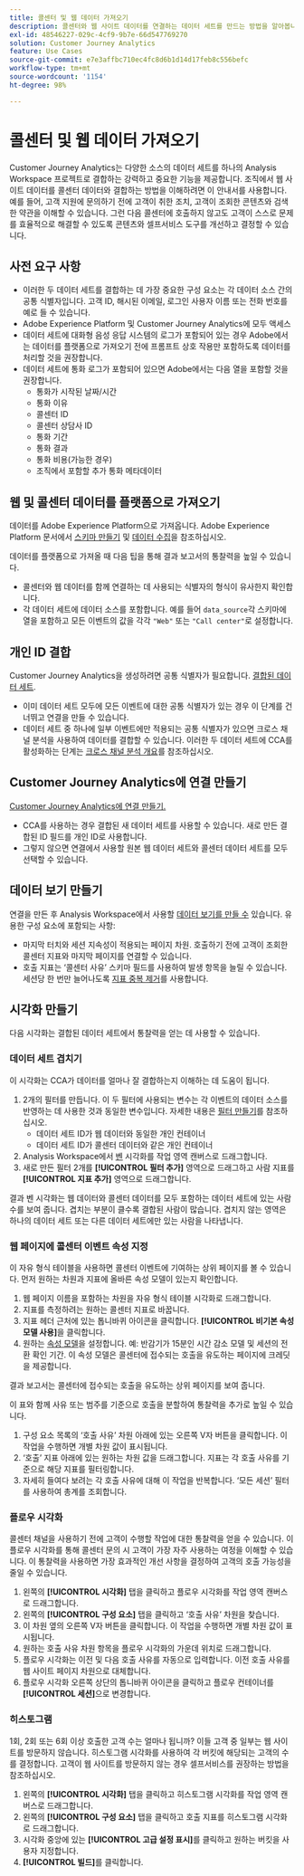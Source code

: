 ```yaml
---
title: 콜센터 및 웹 데이터 가져오기
description: 콜센터와 웹 사이트 데이터를 연결하는 데이터 세트를 만드는 방법을 알아봅니다.
exl-id: 48546227-029c-4cf9-9b7e-66d547769270
solution: Customer Journey Analytics
feature: Use Cases
source-git-commit: e7e3affbc710ec4fc8d6b1d14d17feb8c556befc
workflow-type: tm+mt
source-wordcount: '1154'
ht-degree: 98%

---
```


# 콜센터 및 웹 데이터 가져오기

Customer Journey Analytics는 다양한 소스의 데이터 세트를 하나의 Analysis Workspace 프로젝트로 결합하는 강력하고 중요한 기능을 제공합니다. 조직에서 웹 사이트 데이터를 콜센터 데이터와 결합하는 방법을 이해하려면 이 안내서를 사용합니다. 예를 들어, 고객 지원에 문의하기 전에 고객이 취한 조치, 고객이 조회한 콘텐츠와 검색한 약관을 이해할 수 있습니다. 그런 다음 콜센터에 호출하지 않고도 고객이 스스로 문제를 효율적으로 해결할 수 있도록 콘텐츠와 셀프서비스 도구를 개선하고 결정할 수 있습니다.

## 사전 요구 사항

* 이러한 두 데이터 세트를 결합하는 데 가장 중요한 구성 요소는 각 데이터 소스 간의 공통 식별자입니다. 고객 ID, 해시된 이메일, 로그인 사용자 이름 또는 전화 번호를 예로 들 수 있습니다.
* Adobe Experience Platform 및 Customer Journey Analytics에 모두 액세스
* 데이터 세트에 대화형 음성 응답 시스템의 로그가 포함되어 있는 경우 Adobe에서는 데이터를 플랫폼으로 가져오기 전에 프롬프트 상호 작용만 포함하도록 데이터를 처리할 것을 권장합니다.
* 데이터 세트에 통화 로그가 포함되어 있으면 Adobe에서는 다음 열을 포함할 것을 권장합니다.
   * 통화가 시작된 날짜/시간
   * 통화 이유
   * 콜센터 ID
   * 콜센터 상담사 ID
   * 통화 기간
   * 통화 결과
   * 통화 비용(가능한 경우)
   * 조직에서 포함할 추가 통화 메타데이터

## 웹 및 콜센터 데이터를 플랫폼으로 가져오기

데이터를 Adobe Experience Platform으로 가져옵니다. Adobe Experience Platform 문서에서 [스키마 만들기](https://experienceleague.adobe.com/docs/experience-platform/xdm/tutorials/create-schema-ui.html?lang=ko-KR) 및 [데이터 수집](https://experienceleague.adobe.com/docs/experience-platform/ingestion/home.html?lang=ko-KR)을 참조하십시오.

데이터를 플랫폼으로 가져올 때 다음 팁을 통해 결과 보고서의 통찰력을 높일 수 있습니다.

* 콜센터와 웹 데이터를 함께 연결하는 데 사용되는 식별자의 형식이 유사한지 확인합니다.
* 각 데이터 세트에 데이터 소스를 포함합니다. 예를 들어 `data_source`각 스키마에 열을 포함하고 모든 이벤트의 값을 각각 `"Web"` 또는 `"Call center"`로 설정합니다.<!--mapper-->

## 개인 ID 결합

Customer Journey Analytics을 생성하려면 공통 식별자가 필요합니다. [결합된 데이터 세트](/help/connections/combined-dataset.md).

* 이미 데이터 세트 모두에 모든 이벤트에 대한 공통 식별자가 있는 경우 이 단계를 건너뛰고 연결을 만들 수 있습니다.
* 데이터 세트 중 하나에 일부 이벤트에만 적용되는 공통 식별자가 있으면 크로스 채널 분석을 사용하여 데이터를 결합할 수 있습니다. 이러한 두 데이터 세트에 CCA를 활성화하는 단계는 [크로스 채널 분석 개요](/help/cca/overview.md)를 참조하십시오.

## Customer Journey Analytics에 연결 만들기

[Customer Journey Analytics에 연결 만들기.](/help/connections/create-connection.md)

* CCA를 사용하는 경우 결합된 새 데이터 세트를 사용할 수 있습니다. 새로 만든 결합된 ID 필드를 개인 ID로 사용합니다.
* 그렇지 않으면 연결에서 사용할 원본 웹 데이터 세트와 콜센터 데이터 세트를 모두 선택할 수 있습니다.

## 데이터 보기 만들기

연결을 만든 후 Analysis Workspace에서 사용할 [데이터 보기를 만들 수](/help/data-views/create-dataview.md) 있습니다. 유용한 구성 요소에 포함되는 사항:

* 마지막 터치와 세션 지속성이 적용되는 페이지 차원. 호출하기 전에 고객이 조회한 콜센터 지표와 마지막 페이지를 연결할 수 있습니다.
* 호출 지표는 ‘콜센터 사유’ 스키마 필드를 사용하여 발생 항목을 늘릴 수 있습니다. 세션당 한 번만 늘어나도록 [지표 중복 제거](/help/data-views/component-settings/metric-deduplication.md)를 사용합니다.

## 시각화 만들기

다음 시각화는 결합된 데이터 세트에서 통찰력을 얻는 데 사용할 수 있습니다.

### 데이터 세트 겹치기

이 시각화는 CCA가 데이터를 얼마나 잘 결합하는지 이해하는 데 도움이 됩니다.

1. 2개의 필터를 만듭니다. 이 두 필터에 사용되는 변수는 각 이벤트의 데이터 소스를 반영하는 데 사용한 것과 동일한 변수입니다. 자세한 내용은 [필터 만들기](/help/components/filters/create-filters.md)를 참조하십시오.
   * 데이터 세트 ID가 웹 데이터와 동일한 개인 컨테이너
   * 데이터 세트 ID가 콜센터 데이터와 같은 개인 컨테이너
2. Analysis Workspace에서 [벤](/help/analysis-workspace/visualizations/venn.md) 시각화를 작업 영역 캔버스로 드래그합니다.
3. 새로 만든 필터 2개를 **[!UICONTROL 필터 추가]** 영역으로 드래그하고 사람 지표를 **[!UICONTROL 지표 추가]** 영역으로 드래그합니다.

결과 벤 시각화는 웹 데이터와 콜센터 데이터를 모두 포함하는 데이터 세트에 있는 사람 수를 보여 줍니다. 겹치는 부분이 클수록 결합된 사람이 많습니다. 겹치지 않는 영역은 하나의 데이터 세트 또는 다른 데이터 세트에만 있는 사람을 나타냅니다.

### 웹 페이지에 콜센터 이벤트 속성 지정

이 자유 형식 테이블을 사용하면 콜센터 이벤트에 기여하는 상위 페이지를 볼 수 있습니다. 먼저 원하는 차원과 지표에 올바른 속성 모델이 있는지 확인합니다.

1. 웹 페이지 이름을 포함하는 차원을 자유 형식 테이블 시각화로 드래그합니다.
1. 지표를 측정하려는 원하는 콜센터 지표로 바꿉니다.
1. 지표 헤더 근처에 있는 톱니바퀴 아이콘을 클릭합니다. **[!UICONTROL 비기본 속성 모델 사용]**&#x200B;을 클릭합니다.
1. 원하는 [속성 모델](/help/analysis-workspace/visualizations/freeform-table/column-row-settings/column-settings.md)을 설정합니다. 예: 반감기가 15분인 시간 감소 모델 및 세션의 전환 확인 기간. 이 속성 모델은 콜센터에 접수되는 호출을 유도하는 페이지에 크레딧을 제공합니다.

결과 보고서는 콜센터에 접수되는 호출을 유도하는 상위 페이지를 보여 줍니다. <!-- use case behind what we use these pages for -->

<!-- Complement with donut visualization -->

이 표와 함께 사유 또는 범주를 기준으로 호출을 분할하여 통찰력을 추가로 높일 수 있습니다.

1. 구성 요소 목록의 ‘호출 사유’ 차원 아래에 있는 오른쪽 V자 버튼을 클릭합니다. 이 작업을 수행하면 개별 차원 값이 표시됩니다.
2. ‘호출’ 지표 아래에 있는 원하는 차원 값을 드래그합니다. 지표는 각 호출 사유를 기준으로 해당 지표를 필터링합니다.
3. 자세히 들여다 보려는 각 호출 사유에 대해 이 작업을 반복합니다. ‘모든 세션’ 필터를 사용하여 총계를 조회합니다.

<!-- screenshot -->

### 플로우 시각화

콜센터 채널을 사용하기 전에 고객이 수행할 작업에 대한 통찰력을 얻을 수 있습니다. 이 플로우 시각화를 통해 콜센터 문의 시 고객이 가장 자주 사용하는 여정을 이해할 수 있습니다. 이 통찰력을 사용하면 가장 효과적인 개선 사항을 결정하여 고객의 호출 가능성을 줄일 수 있습니다.

1. 왼쪽의 **[!UICONTROL 시각화]** 탭을 클릭하고 플로우 시각화를 작업 영역 캔버스로 드래그합니다.
2. 왼쪽의 **[!UICONTROL 구성 요소]** 탭을 클릭하고 ‘호출 사유’ 차원을 찾습니다.
3. 이 차원 옆의 오른쪽 V자 버튼을 클릭합니다. 이 작업을 수행하면 개별 차원 값이 표시됩니다.
4. 원하는 호출 사유 차원 항목을 플로우 시각화의 가운데 위치로 드래그합니다.
5. 플로우 시각화는 이전 및 다음 호출 사유를 자동으로 입력합니다. 이전 호출 사유를 웹 사이트 페이지 차원으로 대체합니다.
6. 플로우 시각화 오른쪽 상단의 톱니바퀴 아이콘을 클릭하고 플로우 컨테이너를 **[!UICONTROL 세션]**&#x200B;으로 변경합니다.

### 히스토그램

1회, 2회 또는 6회 이상 호출한 고객 수는 얼마나 됩니까? 이들 고객 중 일부는 웹 사이트를 방문하지 않습니다. 히스토그램 시각화를 사용하여 각 버킷에 해당되는 고객의 수를 결정합니다. 고객이 웹 사이트를 방문하지 않는 경우 셀프서비스를 권장하는 방법을 참조하십시오.

1. 왼쪽의 **[!UICONTROL 시각화]** 탭을 클릭하고 히스토그램 시각화를 작업 영역 캔버스로 드래그합니다.
2. 왼쪽의 **[!UICONTROL 구성 요소]** 탭을 클릭하고 호출 지표를 히스토그램 시각화로 드래그합니다.
3. 시각화 중앙에 있는 **[!UICONTROL 고급 설정 표시]**&#x200B;를 클릭하고 원하는 버킷을 사용자 지정합니다.
4. **[!UICONTROL 빌드]**&#x200B;를 클릭합니다.

<!--
### Web to call, call to web

### Fallout

Fallout sessions - session

All sessions > page views metric > calls metric

All sessions > calls metric > page views

Orrr we could also use dataset ID

step 1: all sessions
step 2: 


### Site sections that result in a call within 30 minutes

Slide 4

Create a bunch of filters - facets to their business. Filters were used because they didn't have all of these in the same dimension, so they could create everything in this report as a single dimension (really filters)

wanted to understand when someone interacts with a facet, whats the highest percentage of people that abandon that channel to call them. not from volume perspective, but percentage perspective.

use sequential filters, but you lose the ability to use attribution IQ

## What to do when you've found insight -->
